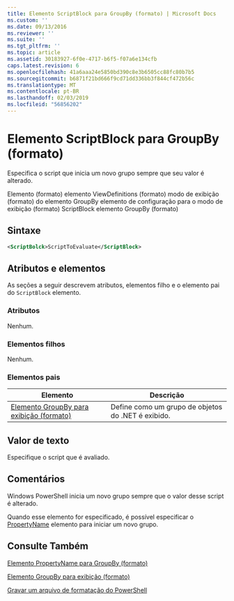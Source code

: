 ```yaml
---
title: Elemento ScriptBlock para GroupBy (formato) | Microsoft Docs
ms.custom: ''
ms.date: 09/13/2016
ms.reviewer: ''
ms.suite: ''
ms.tgt_pltfrm: ''
ms.topic: article
ms.assetid: 30183927-6f0e-4717-b6f5-f07a6e134cfb
caps.latest.revision: 6
ms.openlocfilehash: 41a6aaa24e5850bd390c8e3b6505cc88fc80b7b5
ms.sourcegitcommit: b6871f21bd666f9cd71dd336bb3f844cf472b56c
ms.translationtype: MT
ms.contentlocale: pt-BR
ms.lasthandoff: 02/03/2019
ms.locfileid: "56856202"
---
```

# <a name="scriptblock-element-for-groupby-format"></a>Elemento ScriptBlock para GroupBy (formato)

Especifica o script que inicia um novo grupo sempre que seu valor é alterado.

Elemento (formato) elemento ViewDefinitions (formato) modo de exibição (formato) do elemento GroupBy elemento de configuração para o modo de exibição (formato) ScriptBlock elemento GroupBy (formato)

## <a name="syntax"></a>Sintaxe

```xml
<ScriptBolck>ScriptToEvaluate</ScriptBlock>
```

## <a name="attributes-and-elements"></a>Atributos e elementos

As seções a seguir descrevem atributos, elementos filho e o elemento pai do `ScriptBlock` elemento.

### <a name="attributes"></a>Atributos

Nenhum.

### <a name="child-elements"></a>Elementos filhos

Nenhum.

### <a name="parent-elements"></a>Elementos pais

|Elemento|Descrição|
|-------------|-----------------|
|[Elemento GroupBy para exibição (formato)](./groupby-element-for-view-format.md)|Define como um grupo de objetos do .NET é exibido.|

## <a name="text-value"></a>Valor de texto

Especifique o script que é avaliado.

## <a name="remarks"></a>Comentários

Windows PowerShell inicia um novo grupo sempre que o valor desse script é alterado.

Quando esse elemento for especificado, é possível especificar o [PropertyName](http://msdn.microsoft.com/en-us/396dede0-039a-4a87-a5ef-3ecabb729676) elemento para iniciar um novo grupo.

## <a name="see-also"></a>Consulte Também

[Elemento PropertyName para GroupBy (formato)](./propertyname-element-for-groupby-format.md)

[Elemento GroupBy para exibição (formato)](./groupby-element-for-view-format.md)

[Gravar um arquivo de formatação do PowerShell](./writing-a-powershell-formatting-file.md)
